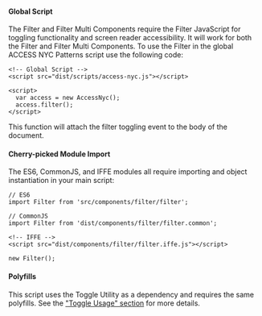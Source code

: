 #### Global Script

The Filter and Filter Multi Components require the Filter JavaScript for toggling functionality and screen reader accessibility. It will work for both the Filter and Filter Multi Components. To use the Filter in the global ACCESS NYC Patterns script use the following code:

    <!-- Global Script -->
    <script src="dist/scripts/access-nyc.js"></script>

    <script>
      var access = new AccessNyc();
      access.filter();
    </script>

This function will attach the filter toggling event to the body of the document.

#### Cherry-picked Module Import

The ES6, CommonJS, and IFFE modules all require importing and object instantiation in your main script:

    // ES6
    import Filter from 'src/components/filter/filter';

    // CommonJS
    import Filter from 'dist/components/filter/filter.common';

    <!-- IFFE -->
    <script src="dist/components/filter/filter.iffe.js"></script>

    new Filter();

#### Polyfills

This script uses the Toggle Utility as a dependency and requires the same polyfills. See the ["Toggle Usage" section](toggle#toggle-usage) for more details.

